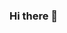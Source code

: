 ### Hi there 👋

<!--
**voidmaker69/voidmaker69** is a ✨ _special_ ✨ repository because its `README.md` (this file) appears on your GitHub profile.

Here are some ideas to get you started:

- 🔭 I’m currently working on ...
- 🌱 I’m currently learning ...
- 👯 I’m looking to collaborate on ...
- 🤔 I’m looking for help with ...
- 💬 Ask me about my...
- 📫 How to reach me: ...
- 😄 Pronouns: ...
- ⚡ Fun fact: ...
-->
